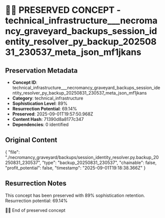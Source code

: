 # 🏴‍☠️ PRESERVED CONCEPT - technical_infrastructure___necromancy_graveyard_backups_session_identity_resolver_py_backup_20250831_230537_meta_json_mf1jkans

## Preservation Metadata
- **Concept ID**: technical_infrastructure___necromancy_graveyard_backups_session_identity_resolver_py_backup_20250831_230537_meta_json_mf1jkans
- **Category**: technical_infrastructure
- **Sophistication Level**: 89%
- **Resurrection Potential**: 69.14%
- **Preserved**: 2025-09-01T19:57:50.968Z
- **Content Hash**: 71390d8a8177c347
- **Dependencies**: 0 identified

## Original Content

{
  "file": "./necromancy_graveyard/backups/session_identity_resolver.py.backup_20250831_230537",
  "type": "backup_20250831_230537",
  "chainable": false,
  "profit_potential": false,
  "timestamp": "2025-09-01T19:18:38.366Z"
}

## Resurrection Notes
This concept has been preserved with 89% sophistication retention.
Resurrection potential: 69.14%

🏴‍☠️ End of preserved concept